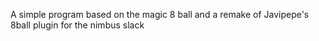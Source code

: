 A simple program based on the magic 8 ball and a remake of Javipepe's 8ball plugin for the nimbus slack